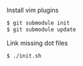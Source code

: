 Install vim plugins

```bash
$ git submodule init
$ git submodule update
```

Link missing dot files

```bash
$ ./init.sh
```

